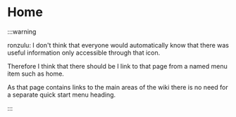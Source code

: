 # Home

:::warning 

ronzulu: I don't think that everyone would automatically know that there was useful information only accessible
through that icon.

Therefore I think that there should be I link to that page
from a named menu item such as home.

As that page contains links to the main areas of the wiki there is no need for a separate quick start menu heading.

:::